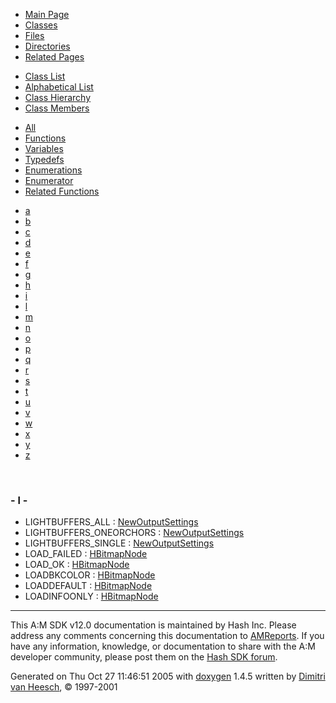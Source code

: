 <div class="tabs">

- [Main Page](index.md)
- <span id="current">[Classes](annotated.md)</span>
- [Files](files.md)
- [Directories](dirs.md)
- [Related Pages](pages.md)

</div>

<div class="tabs">

- [Class List](annotated.md)
- [Alphabetical List](classes.md)
- [Class Hierarchy](hierarchy.md)
- <span id="current">[Class Members](functions.md)</span>

</div>

<div class="tabs">

- [All](functions.md)
- [Functions](functions_func.md)
- [Variables](functions_vars.md)
- [Typedefs](functions_type.md)
- [Enumerations](functions_enum.md)
- <span id="current">[Enumerator](functions_eval.md)</span>
- [Related Functions](functions_rela.md)

</div>

<div class="tabs">

- [a](functions_eval.md#index_a)
- [b](functions_eval_0x62.md#index_b)
- [c](functions_eval_0x63.md#index_c)
- [d](functions_eval_0x64.md#index_d)
- [e](functions_eval_0x65.md#index_e)
- [f](functions_eval_0x66.md#index_f)
- [g](functions_eval_0x67.md#index_g)
- [h](functions_eval_0x68.md#index_h)
- [i](functions_eval_0x69.md#index_i)
- <span id="current">[l](functions_eval_0x6c.md#index_l)</span>
- [m](functions_eval_0x6d.md#index_m)
- [n](functions_eval_0x6e.md#index_n)
- [o](functions_eval_0x6f.md#index_o)
- [p](functions_eval_0x70.md#index_p)
- [q](functions_eval_0x71.md#index_q)
- [r](functions_eval_0x72.md#index_r)
- [s](functions_eval_0x73.md#index_s)
- [t](functions_eval_0x74.md#index_t)
- [u](functions_eval_0x75.md#index_u)
- [v](functions_eval_0x76.md#index_v)
- [w](functions_eval_0x77.md#index_w)
- [x](functions_eval_0x78.md#index_x)
- [y](functions_eval_0x79.md#index_y)
- [z](functions_eval_0x7a.md#index_z)

</div>

 

### <span id="index_l" class="anchor">- l -</span>

- LIGHTBUFFERS_ALL : <a href="classNewOutputSettings.md#a8c5e3fdae3471388ec44741b41b3c2d24484aae33aaa607034c4f592cbb64aa" class="el">NewOutputSettings</a>
- LIGHTBUFFERS_ONEORCHORS : <a href="classNewOutputSettings.md#a8c5e3fdae3471388ec44741b41b3c2dec6c1ae33108f879a434b3d9619eeaa0" class="el">NewOutputSettings</a>
- LIGHTBUFFERS_SINGLE : <a href="classNewOutputSettings.md#a8c5e3fdae3471388ec44741b41b3c2d03b85e9beb31b76016cdbf38530a3f9e" class="el">NewOutputSettings</a>
- LOAD_FAILED : <a href="classHBitmapNode.md#dca29a1140aadadfd92b34a02fa516ef7b0d329a6efd1e7a527acf8970807616" class="el">HBitmapNode</a>
- LOAD_OK : <a href="classHBitmapNode.md#dca29a1140aadadfd92b34a02fa516efad12af68d8c8a5dde34120db91a75e04" class="el">HBitmapNode</a>
- LOADBKCOLOR : <a href="classHBitmapNode.md#a481861fff87f0ebf88ec15d9e206f908d752d82170bc40c52648233fb4b2e92" class="el">HBitmapNode</a>
- LOADDEFAULT : <a href="classHBitmapNode.md#a481861fff87f0ebf88ec15d9e206f90a3eda5885d0d1d9df4b7ca5186ab8d19" class="el">HBitmapNode</a>
- LOADINFOONLY : <a href="classHBitmapNode.md#a481861fff87f0ebf88ec15d9e206f90c32120c146000b42843de769221473a6" class="el">HBitmapNode</a>

------------------------------------------------------------------------

<span class="small">This A:M SDK v12.0 documentation is maintained by Hash Inc. Please address any comments concerning this documentation to [AMReports](http://www.hash.com/reports). If you have any information, knowledge, or documentation to share with the A:M developer community, please post them on the [Hash SDK forum](http://www.hash.com/forums/index.php?showforum=11).</span>

Generated on Thu Oct 27 11:46:51 2005 with [<span class="image placeholder" original-image-src="doxygen.png" original-image-title="" height="45" width="100" align="middle" border="0">doxygen</span>](http://www.doxygen.org/index.html) 1.4.5 written by [Dimitri van Heesch](mailto:dimitri@stack.nl), © 1997-2001
